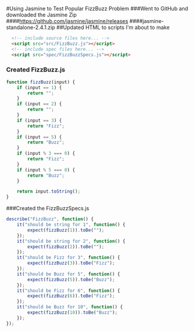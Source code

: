 #Using Jasmine to Test Popular FizzBuzz Problem
###Went to GitHub and downloaded the Jasmine Zip
####https://github.com/jasmine/jasmine/releases
####jasmine-standalone-2.4.1.zip
##Updated HTML to scripts I'm about to make
```html
  <!-- include source files here... -->
  <script src="src/FizzBuzz.js"></script>
  <!-- include spec files here... -->
  <script src="spec/FizzBuzzSpecs.js"></script>
```
### Created FizzBuzz.js
```js
function fizzBuzz(input) {
    if (input == 1) {
        return "";
    }
    if (input == 2) {
        return "";
    }
    if (input == 3) {
        return "Fizz";
    }
    if (input == 5) {
        return "Buzz";
    }
    if (input % 3 === 0) {
        return "Fizz";
    }
    if (input % 5 === 0) {
        return "Buzz";
    }

    return input.toString();
}
```
###Created the FizzBuzzSpecs.js
```js
describe("FizzBuzz", function() {
    it("should be string for 1", function() {
        expect(fizzBuzz(1)).toBe("");
    });
    it("should be string for 2", function() {
        expect(fizzBuzz(2)).toBe("");
    });
    it("should be Fizz for 3", function() {
        expect(fizzBuzz(3)).toBe("Fizz");
    });
    it("should be Buzz for 5", function() {
        expect(fizzBuzz(5)).toBe("Buzz");
    });
    it("should be Fizz for 6", function() {
        expect(fizzBuzz(6)).toBe("Fizz");
    });
    it("should be Buzz for 10", function() {
        expect(fizzBuzz(10)).toBe("Buzz");
    });
});
```

